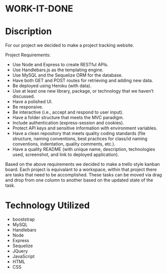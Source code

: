 # WORK-IT-DONE

# Discription
For our project we decided to make a project tracking website. 

Project Requirements:
 * Use Node and Express to create RESTful APIs.
 * Use Handlebars.js as the templating engine.
 * Use MySQL and the Sequelize ORM for the database.
 * Have both GET and POST routes for retrieving and adding new data.
 * Be deployed using Heroku (with data).
 * Use at least one new library, package, or technology that we haven’t discussed.
 * Have a polished UI.
 * Be responsive.
 * Be interactive (i.e., accept and respond to user input).
 * Have a folder structure that meets the MVC paradigm.
 * Include authentication (express-session and cookies).
 * Protect API keys and sensitive information with environment variables.
 * Have a clean repository that meets quality coding standards (file structure, naming conventions, best practices for class/id naming   conventions, indentation, quality comments, etc.).
 * Have a quality README (with unique name, description, technologies used, screenshot, and link to deployed application).


Based on the above requirements we decided to make a trello style kanban board. Each project is equivalant to a workspace, within that project there are tasks that need to be accomplished. These tasks can be moved via drag and drop from one column to another based on the updated state of the task.

# Technology Utilized
 
 * booststrap
 * MySQL
 * Handlebars
 * Node
 * Express
 * Sequelize
 * JQuery
 * JavaScript
 * HTML
 * CSS
